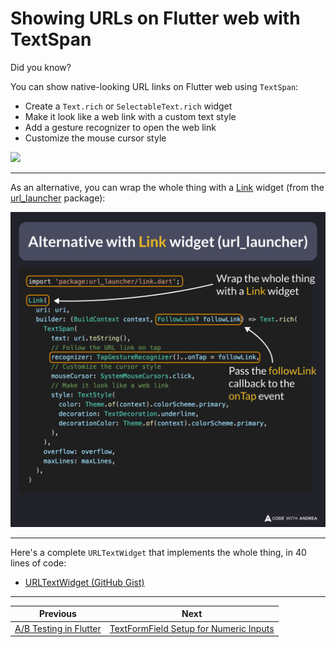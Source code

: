 # Showing URLs on Flutter web with TextSpan

Did you know?

You can show native-looking URL links on Flutter web using `TextSpan`:

- Create a `Text.rich` or `SelectableText.rich` widget
- Make it look like a web link with a custom text style
- Add a gesture recognizer to open the web link
- Customize the mouse cursor style

![](243.gif)

<!--

// Use Text.rich or SelectableText.rich
Text.rich(
  TextSpan(
    text: uri.toString(),
    // Make it look like a web link
    style: TextStyle(
      color: Theme.of(context).colorScheme.primary,
      decoration: TextDecoration.underline,
      decorationColor: Theme.of(context).colorScheme.primary,
    ),
    // Customize the cursor style
    mouseCursor: SystemMouseCursors.click,
    // Open the web link on tap
    recognizer: TapGestureRecognizer()
      ..onTap = () async {
        await launchUrl(uri, mode: LaunchMode.externalApplication);
      },
  ),
  overflow: TextOverflow.ellipsis,
  maxLines: 3,
)

-->

---

As an alternative, you can wrap the whole thing with a [Link](https://pub.dev/documentation/url_launcher/latest/link/Link-class.html) widget (from the [url_launcher](https://pub.dev/packages/url_launcher) package):

![](243.2.png)

<!--

import 'package:url_launcher/link.dart';

Link(
  uri: uri,
  builder: (BuildContext context, FollowLink? followLink) => Text.rich(
    TextSpan(
      text: uri.toString(),
      // Follow the URL link on tap
      recognizer: TapGestureRecognizer()..onTap = followLink,
      // Customize the cursor style
      mouseCursor: SystemMouseCursors.click,
      // Make it look like a web link
      style: TextStyle(
        color: Theme.of(context).colorScheme.primary,
        decoration: TextDecoration.underline,
        decorationColor: Theme.of(context).colorScheme.primary,
      ),
    ),
    overflow: overflow,
    maxLines: maxLines,
  ),
)

-->

---

Here's a complete `URLTextWidget` that implements the whole thing, in 40 lines of code:

- [URLTextWidget (GitHub Gist)](https://gist.github.com/bizz84/accc69b941a6903cfe4e312f68779ba9)

---

| Previous | Next |
| -------- | ---- |
| [A/B Testing in Flutter](../0242-ab-testing-flutter/index.md) | [TextFormField Setup for Numeric Inputs](../0244-text-form-field-numeric/index.md) |

<!-- TWITTER|https://x.com/biz84/status/1909997182960218589 -->
<!-- LINKEDIN|https://www.linkedin.com/posts/andreabizzotto_did-you-know-you-can-show-native-looking-activity-7315763069161267201-F_73 -->
<!-- BLUESKY|https://bsky.app/profile/codewithandrea.com/post/3lmfdsf5hj22m -->